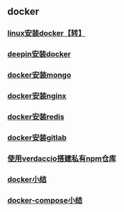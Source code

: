 <!-- --- -->
<!-- sidebar: false -->
<!-- --- -->
## docker ##
### [linux安装docker【转】](https://www.cnblogs.com/kingsonfu/p/11576797.html)
### [deepin安装docker](./deepinDocker)
### [docker安装mongo](./mongo)
### [docker安装nginx](./nginx)
### [docker安装redis](./redis)
### [docker安装gitlab](./gitlab)
### [使用verdaccio搭建私有npm仓库](./npm)
### [docker小结](./docker)
### [docker-compose小结](./docker-compose)
